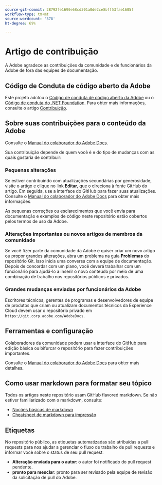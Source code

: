 ```yaml
---
source-git-commit: 28792fe1690e68cd301a0de2ce8bff53fae1605f
workflow-type: tm+mt
source-wordcount: '378'
ht-degree: 69%

---
```

# Artigo de contribuição

A Adobe agradece as contribuições da comunidade e de funcionários da Adobe de fora das equipes de documentação.

## Código de Conduta de código aberto da Adobe

Este projeto adotou o [Código de conduta de código aberto da Adobe](code-of-conduct.md) ou o [Código de conduta do .NET Foundation](https://dotnetfoundation.org/about/policies/code-of-conduct). Para obter mais informações, consulte o artigo [Contribuição](contributing.md).

## Sobre suas contribuições para o conteúdo da Adobe

Consulte o [Manual do colaborador do Adobe Docs](https://experienceleague.adobe.com/pt-br/docs/contributor/contributor-guide/introduction).

Sua contribuição depende de quem você é e do tipo de mudanças com as quais gostaria de contribuir:

### Pequenas alterações

Se estiver contribuindo com atualizações secundárias por generosidade, visite o artigo e clique no link **Editar**, que o direciona à fonte GitHub do artigo. Em seguida, use a interface do GitHub para fazer suas atualizações. Consulte o [Manual do colaborador do Adobe Docs](https://experienceleague.adobe.com/pt-br/docs/contributor/contributor-guide/introduction) para obter mais informações.

As pequenas correções ou esclarecimentos que você envia para documentação e exemplos de código neste repositório estão cobertos pelos termos de uso da Adobe.

### Alterações importantes ou novos artigos de membros da comunidade

Se você fizer parte da comunidade da Adobe e quiser criar um novo artigo ou propor grandes alterações, abra um problema na guia **Problemas** do repositório Git. Isso inicia uma conversa com a equipe de documentação. Depois de concordar com um plano, você deverá trabalhar com um funcionário para ajudá-lo a inserir o novo conteúdo por meio de uma combinação de trabalho nos repositórios públicos e privados.

<!--
If you submit a pull request with significant changes to documentation and code examples, you'll see a message in the pull request asking you to submit an online contribution license agreement (CLA). We need you to complete the online form before we can review your pull request.
-->

### Grandes mudanças enviadas por funcionários da Adobe

Escritores técnicos, gerentes de programas e desenvolvedores de equipe de produtos que criam ou atualizam documentos técnicos da Experience Cloud devem usar o repositório privado em `https://git.corp.adobe.com/AdobeDocs`.


<!--Employees from other parts of the Adobe world should use the public repo for minor updates.-->

## Ferramentas e configuração

Colaboradores da comunidade podem usar a interface do GitHub para edição básica ou bifurcar o repositório para fazer contribuições importantes.

Consulte o [Manual do colaborador do Adobe Docs](https://experienceleague.adobe.com/pt-br/docs/contributor/contributor-guide/introduction) para obter mais detalhes.

## Como usar markdown para formatar seu tópico

Todos os artigos neste repositório usam GitHub flavored markdown. Se não estiver familiarizado com o markdown, consulte:

* [Noções básicas de markdown](https://docs.github.com/en/get-started/writing-on-github/getting-started-with-writing-and-formatting-on-github)
* [Cheatsheet de markdown para impressão](https://docs.github.com/en)

## Etiquetas

No repositório público, as etiquetas automatizadas são atribuídas a pull requests para nos ajudar a gerenciar o fluxo de trabalho de pull requests e informar você sobre o status de seu pull request:

* **Alteração enviada para o autor**: o autor foi notificado do pull request pendente.
* **pronto para mesclar**: pronto para ser revisado pela equipe de revisão da solicitação de pull do Adobe.
